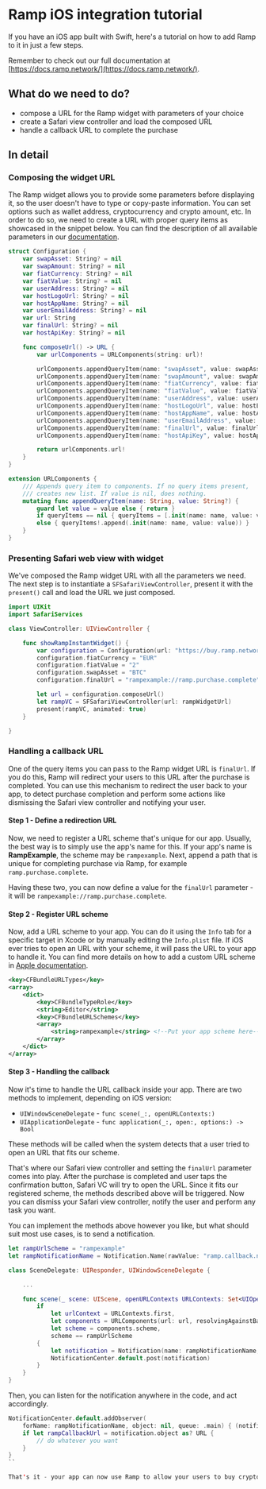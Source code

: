 # Ramp iOS integration tutorial

If you have an iOS app built with Swift, here's a tutorial on how to add Ramp to it in just a few steps.

Remember to check out our full documentation at [https://docs.ramp.network/](https://docs.ramp.network/).

## What do we need to do?
- compose a URL for the Ramp widget with parameters of your choice
- create a Safari view controller and load the composed URL
- handle a callback URL to complete the purchase

## In detail

### Composing the widget URL

The Ramp widget allows you to provide some parameters before displaying it, so the user doesn't have to type or copy-paste information. You can set options such as wallet address, cryptocurrency and crypto amount, etc. In order to do so, we need to create a URL with proper query items as showcased in the snippet below. You can find the description of all available parameters in our [documentation](https://docs.ramp.network/configuration/).

```swift
struct Configuration {
    var swapAsset: String? = nil
    var swapAmount: String? = nil
    var fiatCurrency: String? = nil
    var fiatValue: String? = nil
    var userAddress: String? = nil
    var hostLogoUrl: String? = nil
    var hostAppName: String? = nil
    var userEmailAddress: String? = nil
    var url: String
    var finalUrl: String? = nil
    var hostApiKey: String? = nil

    func composeUrl() -> URL {
        var urlComponents = URLComponents(string: url)!

        urlComponents.appendQueryItem(name: "swapAsset", value: swapAsset)
        urlComponents.appendQueryItem(name: "swapAmount", value: swapAmount)
        urlComponents.appendQueryItem(name: "fiatCurrency", value: fiatCurrency)
        urlComponents.appendQueryItem(name: "fiatValue", value: fiatValue)
        urlComponents.appendQueryItem(name: "userAddress", value: userAddress)
        urlComponents.appendQueryItem(name: "hostLogoUrl", value: hostLogoUrl)
        urlComponents.appendQueryItem(name: "hostAppName", value: hostAppName)
        urlComponents.appendQueryItem(name: "userEmailAddress", value: userEmailAddress)
        urlComponents.appendQueryItem(name: "finalUrl", value: finalUrl)
        urlComponents.appendQueryItem(name: "hostApiKey", value: hostApiKey)

        return urlComponents.url!
    }
}

extension URLComponents {
    /// Appends query item to components. If no query items present,
    /// creates new list. If value is nil, does nothing.
    mutating func appendQueryItem(name: String, value: String?) {
        guard let value = value else { return }
        if queryItems == nil { queryItems = [.init(name: name, value: value)] }
        else { queryItems!.append(.init(name: name, value: value)) }
    }
}
```

### Presenting Safari web view with widget

We've composed the Ramp widget URL with all the parameters we need. The next step is to instantiate a `SFSafariViewController`, present it with the `present()` call and load the URL we just composed.

```swift
import UIKit
import SafariServices

class ViewController: UIViewController {

    func showRampInstantWidget() {
        var configuration = Configuration(url: "https://buy.ramp.network")
        configuration.fiatCurrency = "EUR"
        configuration.fiatValue = "2"
        configuration.swapAsset = "BTC"
        configuration.finalUrl = "rampexample://ramp.purchase.complete"

        let url = configuration.composeUrl()
        let rampVC = SFSafariViewController(url: rampWidgetUrl)
        present(rampVC, animated: true)
    }

}
```

### Handling a callback URL

One of the query items you can pass to the Ramp widget URL is `finalUrl`. If you do this, Ramp will redirect your users to this URL after the purchase is completed. You can use this mechanism to redirect the user back to your app, to detect purchase completion and perform some actions like dismissing the Safari view controller and notifying your user.

#### Step 1 - Define a redirection URL

Now, we need to register a URL scheme that's unique for our app. Usually, the best way is to simply use the app's name for this. If your app's name is **RampExample**, the scheme may be `rampexample`. Next, append a path that is unique for completing purchase via Ramp, for example `ramp.purchase.complete`.

Having these two, you can now define a value for the `finalUrl` parameter - it will be `rampexample://ramp.purchase.complete`.

#### Step 2 - Register URL scheme

Now, add a URL scheme to your app. You can do it using the `Info` tab for a specific target in Xcode or by manually editing the `Info.plist` file. If iOS ever tries to open an URL with your scheme, it will pass the URL to your app to handle it. You can find more details on how to add a custom URL scheme in [Apple documentation](https://developer.apple.com/documentation/xcode/allowing_apps_and_websites_to_link_to_your_content/defining_a_custom_url_scheme_for_your_app).

```xml
<key>CFBundleURLTypes</key>
<array>
    <dict>
        <key>CFBundleTypeRole</key>
        <string>Editor</string>
        <key>CFBundleURLSchemes</key>
        <array>
            <string>rampexample</string> <!--Put your app scheme here-->
        </array>
    </dict>
</array>
```

#### Step 3 - Handling the callback

Now it's time to handle the URL callback inside your app. There are two methods to implement, depending on iOS version:
- `UIWindowSceneDelegate` - `func scene(_:, openURLContexts:)`
- `UIApplicationDelegate` - `func application(_:, open:, options:) -> Bool`

These methods will be called when the system detects that a user tried to open an URL that fits our scheme.

That's where our Safari view controller and setting the `finalUrl` parameter comes into play. After the purchase is completed and user taps the confirmation button, Safari VC will try to open the URL. Since it fits our registered scheme, the methods described above will be triggered. Now you can dismiss your Safari view controller, notify the user and perform any task you want.

You can implement the methods above however you like, but what should suit most use cases, is to send a notification.

```swift
let rampUrlScheme = "rampexample"
let rampNotificationName = Notification.Name(rawValue: "ramp.callback.notification")

class SceneDelegate: UIResponder, UIWindowSceneDelegate {

    ...

    func scene(_ scene: UIScene, openURLContexts URLContexts: Set<UIOpenURLContext>) {
        if
            let urlContext = URLContexts.first,
            let components = URLComponents(url: url, resolvingAgainstBaseURL: false),
            let scheme = components.scheme,
            scheme == rampUrlScheme
        {
            let notification = Notification(name: rampNotificationName, object: url, userInfo: nil)
            NotificationCenter.default.post(notification)
        }
    }
}
```

Then, you can listen for the notification anywhere in the code, and act accordingly.

```swift
NotificationCenter.default.addObserver(
    forName: rampNotificationName, object: nil, queue: .main) { (notification) in
    if let rampCallbackUrl = notification.object as? URL {
        // do whatever you want
    }
}
``

That's it - your app can now use Ramp to allow your users to buy crypto easily.
